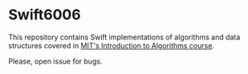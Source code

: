 # Swift6006

This repository contains Swift implementations of algorithms and data structures covered in [MIT's Introduction to Algorithms
course](https://ocw.mit.edu/courses/electrical-engineering-and-computer-science/6-006-introduction-to-algorithms-fall-2011/). 

Please, open issue for bugs.